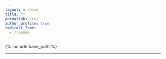 ```yaml
---
layout: archive
title: ""
permalink: /cv/
author_profile: true
redirect_from:
  - /resume
---
```


{% include base_path %}

---

<div>
    <object data="https://heydari-msadra.github.io/files//Heydari_MS_CV%20[Oct%2030th,%202024].pdf" type="application/pdf" width="80%" height="50px">
        <embed src="https://heydari-msadra.github.io/files//Heydari_MS_CV%20[Oct%2030th,%202024].pdf"></embed>
    </object>
</div>
